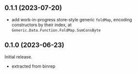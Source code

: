 ## 0.1.1 (2023-07-20)
  * add work-in-progress store-style generic `foldMap`, encoding constructors by
    their index, at `Generic.Data.Function.FoldMap.SumConsByte`

## 0.1.0 (2023-06-23)
Initial release.

  * extracted from binrep
